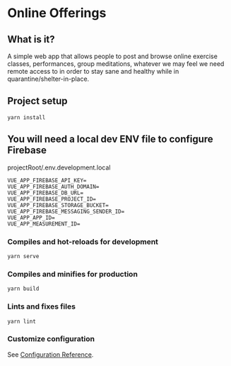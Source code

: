 # Online Offerings

## What is it?
A simple web app that allows people to post and browse online exercise classes, performances, group meditations, whatever we may feel we need remote access to in order to stay sane and healthy while in quarantine/shelter-in-place.

## Project setup
```
yarn install
```

## You will need a local dev ENV file to configure Firebase
projectRoot/.env.development.local
```
VUE_APP_FIREBASE_API_KEY=
VUE_APP_FIREBASE_AUTH_DOMAIN=
VUE_APP_FIREBASE_DB_URL=
VUE_APP_FIREBASE_PROJECT_ID=
VUE_APP_FIREBASE_STORAGE_BUCKET=
VUE_APP_FIREBASE_MESSAGING_SENDER_ID=
VUE_APP_APP_ID=
VUE_APP_MEASUREMENT_ID=
```

### Compiles and hot-reloads for development
```
yarn serve
```

### Compiles and minifies for production
```
yarn build
```

### Lints and fixes files
```
yarn lint
```

### Customize configuration
See [Configuration Reference](https://cli.vuejs.org/config/).
